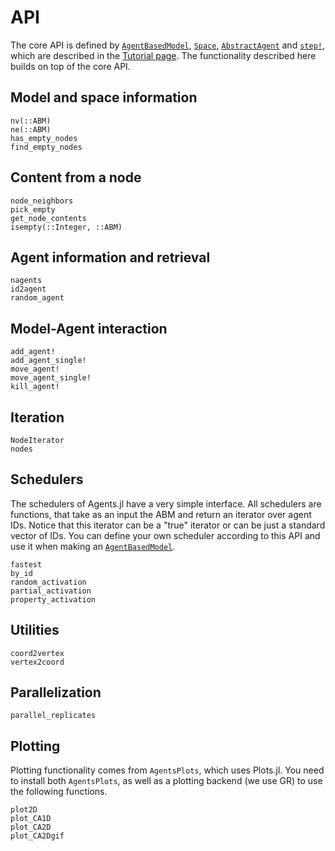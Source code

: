 # API

The core API is defined by [`AgentBasedModel`](@ref), [`Space`](@ref), [`AbstractAgent`](@ref) and [`step!`](@ref), which are described in the [Tutorial page](@ref). The functionality described here builds on top of the core API.

## Model and space information
```@docs
nv(::ABM)
ne(::ABM)
has_empty_nodes
find_empty_nodes
```

## Content from a node
```@docs
node_neighbors
pick_empty
get_node_contents
isempty(::Integer, ::ABM)
```

## Agent information and retrieval
```@docs
nagents
id2agent
random_agent
```

## Model-Agent interaction
```@docs
add_agent!
add_agent_single!
move_agent!
move_agent_single!
kill_agent!
```

## Iteration
```@docs
NodeIterator
nodes
```

## Schedulers
The schedulers of Agents.jl have a very simple interface. All schedulers are functions,
that take as an input the ABM and return an iterator over agent IDs.
Notice that this iterator can be a "true" iterator or can be just a standard vector of IDs.
You can define your own scheduler according to this API and use it when making an [`AgentBasedModel`](@ref).
```@docs
fastest
by_id
random_activation
partial_activation
property_activation
```

## Utilities

```@docs
coord2vertex
vertex2coord
```

## Parallelization

```@docs
parallel_replicates
```

## Plotting
Plotting functionality comes from `AgentsPlots`, which uses Plots.jl. You need to install both `AgentsPlots`, as well as a plotting backend (we use GR) to use the following functions.

```@docs
plot2D
plot_CA1D
plot_CA2D
plot_CA2Dgif
```

